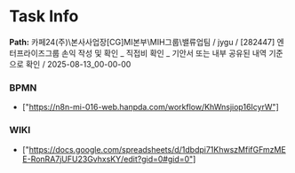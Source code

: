 # Task Info

**Path:** 카페24(주)\본사사업장\[CG]MI본부\MIH그룹\밸류업팀 / jygu / [282447] 엔터프라이즈그룹 손익 작성 및 확인 _ 직접비 확인 _ 기안서 또는 내부 공유된 내역 기준으로 확인 / 2025-08-13_00-00-00

### BPMN
- ["https://n8n-mi-016-web.hanpda.com/workflow/KhWnsjiop16IcyrW"]

### WIKI
- ["https://docs.google.com/spreadsheets/d/1dbdpi71KhwszMfifGFmzMEE-RonRA7jUFU23GvhxsKY/edit?gid=0#gid=0"]

